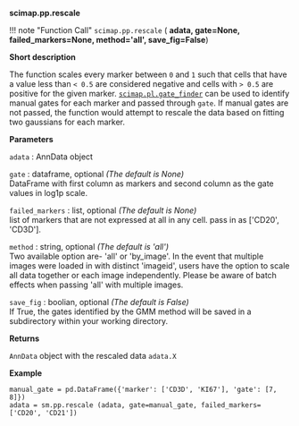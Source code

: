 **scimap.pp.rescale**

!!! note "Function Call"
    `scimap.pp.rescale` (
      **adata,
      gate=None,
      failed_markers=None,
      method='all',
      save_fig=False**)

**Short description**

The function scales every marker between `0` and `1` such that cells that have a value less than `< 0.5` are considered negative  and cells with `> 0.5` are positive for the given marker. [`scimap.pl.gate_finder`](../pl/sm.pl.gate_finder) can be used to identify manual gates for each marker and passed through `gate`. If manual gates are not passed, the function would attempt to rescale the data based on fitting two gaussians for each marker.  

**Parameters**

`adata` : AnnData object  

`gate` : dataframe, optional *(The default is None)*  
DataFrame with first column as markers and second column as the gate values in log1p scale.  

`failed_markers` : list, optional *(The default is None)*  
list of markers that are not expressed at all in any cell. pass in as ['CD20', 'CD3D'].  

`method` : string, optional *(The default is 'all')*  
Two available option are- 'all' or 'by_image'. In the event that multiple images were loaded in with distinct 'imageid', users have the option to scale all data together or each image independently. Please be aware of batch effects when passing 'all' with multiple images.  

`save_fig` : boolian, optional *(The default is False)*  
If True, the gates identified by the GMM method will be saved in a subdirectory within your working directory.  


**Returns**

`AnnData` object with the rescaled data `adata.X`

**Example**

```
manual_gate = pd.DataFrame({'marker': ['CD3D', 'KI67'], 'gate': [7, 8]})
adata = sm.pp.rescale (adata, gate=manual_gate, failed_markers=['CD20', 'CD21'])
```
